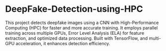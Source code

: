 # DeepFake-Detection-using-HPC
This project detects deepfake images using a CNN with High-Performance Computing (HPC) for faster and more accurate training. It employs parallel training across multiple GPUs, Error Level Analysis (ELA) for feature extraction, and optimized data processing. Built with TensorFlow, and multi-GPU acceleration, it enhances detection efficiency.
